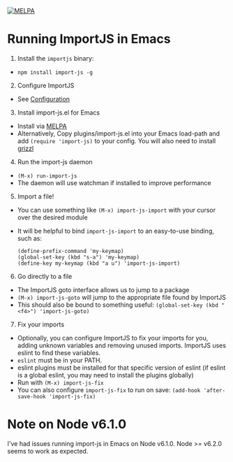 [![MELPA](http://melpa.org/packages/import-js-badge.svg)](http://melpa.org/#/import-js)

# Running ImportJS in Emacs

1. Install the `importjs` binary:
  * `npm install import-js -g`
2. Configure ImportJS
  * See [Configuration](README.md#configuration)
3. Install import-js.el for Emacs
  * Install via [MELPA](https://melpa.org/#/import-js)
  * Alternatively, Copy plugins/import-js.el into your Emacs load-path and add
    `(require 'import-js)` to your config. You will also need to install
    [grizzl](https://github.com/grizzl/grizzl)
4. Run the import-js daemon
  * `(M-x) run-import-js`
  * The daemon will use watchman if installed to improve performance
5. Import a file!
  * You can use something like `(M-x) import-js-import` with your cursor over
    the desired module
  * It will be helpful to bind `import-js-import` to an easy-to-use binding,
    such as:

    ```
    (define-prefix-command 'my-keymap)
    (global-set-key (kbd "s-a") 'my-keymap)
    (define-key my-keymap (kbd "a u") 'import-js-import)
    ```
6. Go directly to a file
  * The ImportJS goto interface allows us to jump to a package
  * `(M-x) import-js-goto` will jump to the appropriate file found by ImportJS
  * This should also be bound to something useful:
    `(global-set-key (kbd "<f4>") 'import-js-goto)`
7. Fix your imports
  * Optionally, you can configure ImportJS to fix your imports for you, adding
    unknown variables and removing unused imports. ImportJS uses eslint to find
    these variables.
  * `eslint` must be in your PATH.
  * eslint plugins must be installed for that specific version of eslint (if
    eslint is a global eslint, you may need to install the plugins globally)
  * Run with `(M-x) import-js-fix`
  * You can also configure `import-js-fix` to run on save:
    `(add-hook 'after-save-hook 'import-js-fix)`

# Note on Node v6.1.0

I've had issues running import-js in Emacs on Node v6.1.0. Node >= v6.2.0 seems
to work as expected.
